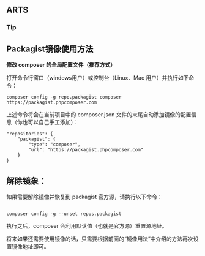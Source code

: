 ## ARTS

### Tip

## Packagist镜像使用方法


**修改 composer 的全局配置文件（推荐方式）**

打开命令行窗口（windows用户）或控制台（Linux、Mac 用户）并执行如下命令：

```
composer config -g repo.packagist composer https://packagist.phpcomposer.com
```

上述命令将会在当前项目中的 composer.json 文件的末尾自动添加镜像的配置信息（你也可以自己手工添加）：

```
"repositories": {
    "packagist": {
        "type": "composer",
        "url": "https://packagist.phpcomposer.com"
    }
}
```

## 解除镜象：

如果需要解除镜像并恢复到 packagist 官方源，请执行以下命令：

```

composer config -g --unset repos.packagist

```

执行之后，composer 会利用默认值（也就是官方源）重置源地址。

将来如果还需要使用镜像的话，只需要根据前面的“镜像用法”中介绍的方法再次设置镜像地址即可。

